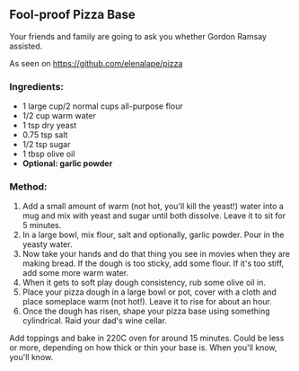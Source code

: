 ## Fool-proof Pizza Base

Your friends and family are going to ask you whether Gordon Ramsay assisted.

As seen on https://github.com/elenalape/pizza

### Ingredients:

- 1 large cup/2 normal cups all-purpose flour
- 1/2 cup warm water
- 1 tsp dry yeast
- 0.75 tsp salt
- 1/2 tsp sugar
- 1 tbsp olive oil
- **Optional: garlic powder**

### Method:

1. Add a small amount of warm (not hot, you'll kill the yeast!) water into a mug and mix with yeast and sugar until both dissolve. Leave it to sit for 5 minutes.
2. In a large bowl, mix flour, salt and optionally, garlic powder. Pour in the yeasty water.
3. Now take your hands and do that thing you see in movies when they are making bread.
If the dough is too sticky, add some flour. If it's too stiff, add some more warm water.
4. When it gets to soft play dough consistency, rub some olive oil in.
5. Place your pizza dough in a large bowl or pot, cover with a cloth and place someplace warm (not hot!). Leave it to rise for about an hour.
6. Once the dough has risen, shape your pizza base using something cylindrical. Raid your dad's wine cellar.

Add toppings and bake in 220C oven for around 15 minutes. Could be less or more, depending on how thick or thin your base is. When you'll know, you'll know.

